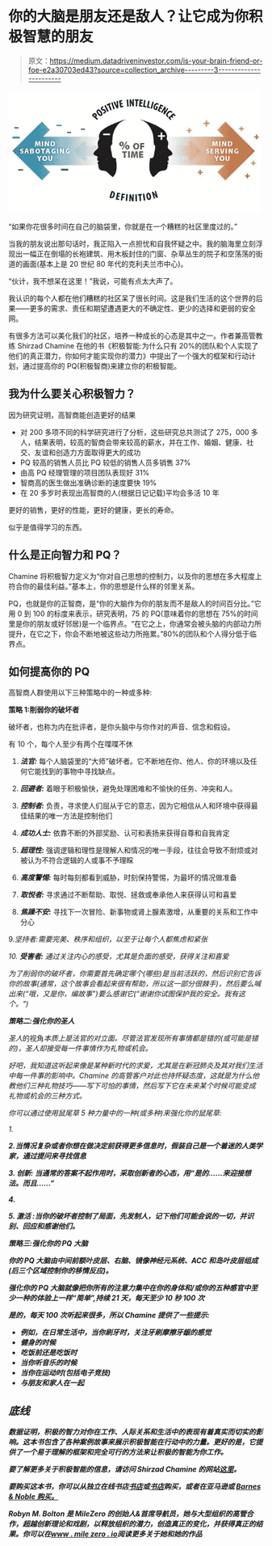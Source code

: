 # 你的大脑是朋友还是敌人？让它成为你积极智慧的朋友

> 原文：<https://medium.datadriveninvestor.com/is-your-brain-friend-or-foe-e2a30703ed43?source=collection_archive---------3----------------------->

![](img/abf87255bedfa4a5950eb32bb863a3a7.png)

“如果你花很多时间在自己的脑袋里，你就是在一个糟糕的社区里度过的。”

当我的朋友说出那句话时，我正陷入一点担忧和自我怀疑之中。我的脑海里立刻浮现出一幅正在倒塌的长袍建筑、用木板封住的门窗、杂草丛生的院子和空荡荡的街道的画面(基本上是 20 世纪 80 年代的克利夫兰市中心)。

“伙计，我不想呆在这里！”我说，可能有点太大声了。

我认识的每个人都在他们糟糕的社区呆了很长时间。这是我们生活的这个世界的后果——更多的需求、责任和期望遭遇更大的不确定性、更少的选择和更弱的安全网。

有很多方法可以美化我们的社区，培养一种成长的心态是其中之一。作者兼高管教练 Shirzad Chamine 在他的书《积极智能:为什么只有 20%的团队和个人实现了他们的真正潜力，你如何才能实现你的潜力》中提出了一个强大的框架和行动计划，通过提高你的 PQ(积极智商)来建立你的积极智能。

## **我为什么要关心积极智力？**

因为研究证明，高智商能创造更好的结果

*   对 200 多项不同的科学研究进行了分析，这些研究总共测试了 275，000 多人，结果表明，较高的智商会带来较高的薪水，并在工作、婚姻、健康、社交、友谊和创造力方面取得更大的成功
*   PQ 较高的销售人员比 PQ 较低的销售人员多销售 37%
*   由高 PQ 经理管理的项目团队表现好 31%
*   智商高的医生做出准确诊断的速度要快 19%
*   在 20 多岁时表现出高智商的人(根据日记记载)平均会多活 10 年

更好的销售，更好的性能，更好的健康，更长的寿命。

似乎是值得学习的东西。

## **什么是正向智力和 PQ？**

Chamine 将积极智力定义为“你对自己思想的控制力，以及你的思想在多大程度上符合你的最佳利益。”基本上，你的思想是什么样的邻里关系。

PQ，也就是你的正智商，是“你的大脑作为你的朋友而不是敌人的时间百分比。”它用 0 到 100 的标度来表示，研究表明，75 的 PQ(意味着你的思想在 75%的时间里是你的朋友或好邻居)是一个临界点。“在它之上，你通常会被头脑的内部动力所提升，在它之下，你会不断地被这些动力所拖累。”80%的团队和个人得分低于临界点。

## **如何提高你的 PQ**

高智商人群使用以下三种策略中的一种或多种:

**策略 1:削弱你的破坏者**

破坏者，也称为内在批评者，是你头脑中与你作对的声音、信念和假设。

有 10 个，每个人至少有两个在喋喋不休

1. ***法官:*** 每个人脑袋里的“大师”破坏者。它不断地在你、他人、你的环境以及任何它能找到的事物中寻找缺点。

2. ***回避者:*** 着眼于积极愉快，避免处理困难和不愉快的任务、冲突和人。

3. ***控制者:*** 负责，寻求使人们屈从于它的意志，因为它相信从人和环境中获得最佳结果的唯一方法是控制他们

4. ***成功人士:*** 依靠不断的外部奖励、认可和表扬来获得自尊和自我肯定

5. ***超理性:*** 强调逻辑和理性是理解人和情况的唯一手段，往往会导致不耐烦或对被认为不符合逻辑的人或事不予理睬

6. ***高度警惕:*** 每时每刻都看到威胁，时刻保持警惕，为最坏的情况做准备

7. ***取悦者:*** 寻求通过不断帮助、取悦、拯救或奉承他人来获得认可和喜爱

8. ***焦躁不安:*** 寻找下一次冒险、新事物或肾上腺素激增，从重要的关系和工作中分心

9.*坚持者:需要完美、秩序和组织，以至于让每个人都焦虑和紧张*

*10. ***受害者:*** 通过关注内心的感受，尤其是负面的感受，获得关注和喜爱*

*为了削弱你的破坏者，你需要首先确定哪个(哪些)是当前活跃的，然后识别它告诉你的故事(通常，这个故事会看起来很有帮助，所以这一部分很棘手)，然后要么喊出来(“哦，又是你，编故事”)要么感谢它(“谢谢你试图保护我的安全。我有这个。")*

***策略二:强化你的圣人***

*圣人*的视角*本质上是法官的对立面。尽管法官发现所有事情都是错的(或可能是错的)，圣人却接受每一件事情作为礼物或机会。*

*好吧，我知道这听起来像是某种新时代的求爱，尤其是在新冠肺炎及其对我们生活中每一件事的影响中。Chamine 的高管客户对此也持怀疑态度，这就是为什么他教他们三种礼物技巧——写下可怕的事情，然后写下它在未来某个时候可能变成礼物或机会的三种方式。*

*你可以通过使用鼠尾草 5 种力量中的一种(或多种)来强化你的鼠尾草:*

*1.*

***2.当情况复杂或者你想在做决定前获得更多信息时，假装自己是一个着迷的人类学家，通过提问来寻找信息***

***3. ***创新:*** 当通常的答案不起作用时，采取创新者的心态，用“是的……来迎接想法。而且……”***

***4.***

*****5. ***激活*** :当你的破坏者控制了局面，先发制人，记下他们*可能会说的一切*，并识别、回应和感谢他们。*****

*******策略三:强化你的 PQ 大脑*******

*****你的 PQ 大脑由中间前额叶皮层、右脑、镜像神经元系统、ACC 和岛叶皮层组成(后三个区域控制你的移情反应)。*****

*****强化你的 PQ 大脑就像把你所有的注意力集中在你的身体和/或你的五种感官中至少一种的体验上一样“简单”,持续 21 天，每天至少 10 秒 100 次*****

*****是的，每天 100 次听起来很多，所以 Chamine 提供了一些提示:*****

*   *****例如，在日常生活中，当你刷牙时，关注牙刷摩擦牙龈的感觉*****
*   *****健身的时候*****
*   *****吃饭前还是吃饭时*****
*   *****当你听音乐的时候*****
*   *****当你在运动时(包括电子竞技)*****
*   *****与朋友和家人在一起*****

## *******底线*******

*****数据证明，积极的智力对你在工作、人际关系和生活中的表现有着真实而切实的影响。这本书包含了各种案例故事来展示积极智能在行动中的力量。更好的是，它提供了一个易于理解的框架和完全可行的方法来让积极的智能为你工作。*****

*****要了解更多关于积极智能的信息，请访问 Shirzad Chamine 的网站[这里](https://www.positiveintelligence.com/)。*****

*****要购买这本书，你可以从独立在线书店[书店](https://bookshop.org/books/positive-intelligence-why-only-20-of-teams-and-individuals-achieve-their-true-potential-and-how-you-can-achieve-yours/9781608322787)或[书店](https://www.indiebound.org/book/9781608322787)购买，或者在亚马逊或 [Barnes & Noble 购买。](https://www.barnesandnoble.com/w/positive-intelligence-shirzad-chamine/1104926941)*****

******Robyn M. Bolton 是 MileZero* *的创始人&首席导航员，她与大型组织的高管合作，超越创新理论和戏剧，以释放组织的潜力，创造真正的变化，并获得真正的结果。你可以在*[*www . mile zero . io*](http://www.milezero.io/)阅读更多关于她和她的作品*****